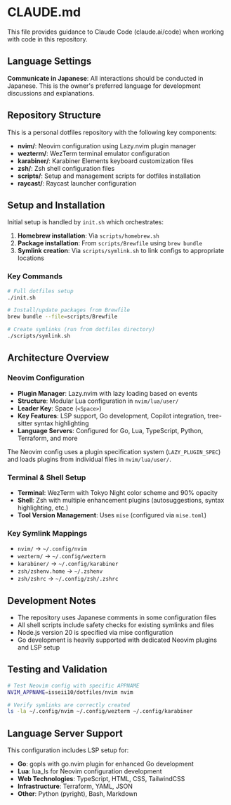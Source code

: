 # CLAUDE.md

This file provides guidance to Claude Code (claude.ai/code) when working with code in this repository.

## Language Settings

**Communicate in Japanese**: All interactions should be conducted in Japanese. This is the owner's preferred language for development discussions and explanations.

## Repository Structure

This is a personal dotfiles repository with the following key components:

- **nvim/**: Neovim configuration using Lazy.nvim plugin manager
- **wezterm/**: WezTerm terminal emulator configuration
- **karabiner/**: Karabiner Elements keyboard customization files
- **zsh/**: Zsh shell configuration files
- **scripts/**: Setup and management scripts for dotfiles installation
- **raycast/**: Raycast launcher configuration

## Setup and Installation

Initial setup is handled by `init.sh` which orchestrates:
1. **Homebrew installation**: Via `scripts/homebrew.sh` 
2. **Package installation**: From `scripts/Brewfile` using `brew bundle`
3. **Symlink creation**: Via `scripts/symlink.sh` to link configs to appropriate locations

### Key Commands

```bash
# Full dotfiles setup
./init.sh

# Install/update packages from Brewfile
brew bundle --file=scripts/Brewfile

# Create symlinks (run from dotfiles directory)
./scripts/symlink.sh
```

## Architecture Overview

### Neovim Configuration
- **Plugin Manager**: Lazy.nvim with lazy loading based on events
- **Structure**: Modular Lua configuration in `nvim/lua/user/`
- **Leader Key**: Space (`<Space>`)
- **Key Features**: LSP support, Go development, Copilot integration, tree-sitter syntax highlighting
- **Language Servers**: Configured for Go, Lua, TypeScript, Python, Terraform, and more

The Neovim config uses a plugin specification system (`LAZY_PLUGIN_SPEC`) and loads plugins from individual files in `nvim/lua/user/`.

### Terminal & Shell Setup  
- **Terminal**: WezTerm with Tokyo Night color scheme and 90% opacity
- **Shell**: Zsh with multiple enhancement plugins (autosuggestions, syntax highlighting, etc.)
- **Tool Version Management**: Uses `mise` (configured via `mise.toml`)

### Key Symlink Mappings
- `nvim/` → `~/.config/nvim`
- `wezterm/` → `~/.config/wezterm` 
- `karabiner/` → `~/.config/karabiner`
- `zsh/zshenv.home` → `~/.zshenv`
- `zsh/zshrc` → `~/.config/zsh/.zshrc`

## Development Notes

- The repository uses Japanese comments in some configuration files
- All shell scripts include safety checks for existing symlinks and files
- Node.js version 20 is specified via mise configuration
- Go development is heavily supported with dedicated Neovim plugins and LSP setup

## Testing and Validation

```bash
# Test Neovim config with specific APPNAME
NVIM_APPNAME=isseii10/dotfiles/nvim nvim

# Verify symlinks are correctly created
ls -la ~/.config/nvim ~/.config/wezterm ~/.config/karabiner
```

## Language Server Support

This configuration includes LSP setup for:
- **Go**: gopls with go.nvim plugin for enhanced Go development
- **Lua**: lua_ls for Neovim configuration development
- **Web Technologies**: TypeScript, HTML, CSS, TailwindCSS
- **Infrastructure**: Terraform, YAML, JSON
- **Other**: Python (pyright), Bash, Markdown